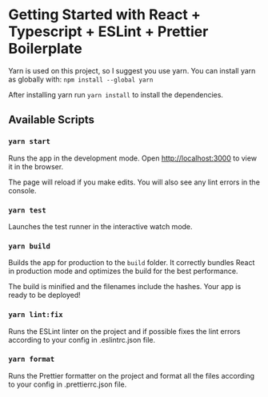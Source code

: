 # Getting Started with React + Typescript + ESLint + Prettier Boilerplate

Yarn is used on this project, so I suggest you use yarn.
You can install yarn as globally with: `npm install --global yarn`

After installing yarn run `yarn install` to install the dependencies.

## Available Scripts

### `yarn start`

Runs the app in the development mode.
Open [http://localhost:3000](http://localhost:3000) to view it in the browser.

The page will reload if you make edits.
You will also see any lint errors in the console.

### `yarn test`

Launches the test runner in the interactive watch mode.

### `yarn build`

Builds the app for production to the `build` folder.
It correctly bundles React in production mode and optimizes the build for the best performance.

The build is minified and the filenames include the hashes.
Your app is ready to be deployed!

### `yarn lint:fix`

Runs the ESLint linter on the project and if possible fixes the lint errors according to your config in .eslintrc.json file.

### `yarn format`

Runs the Prettier formatter on the project and format all the files according to your config in .prettierrc.json file.

